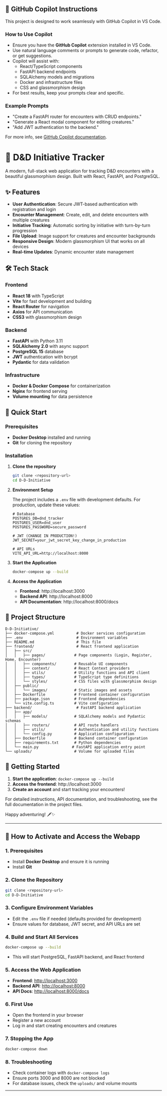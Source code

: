 ## 🤖 GitHub Copilot Instructions

This project is designed to work seamlessly with GitHub Copilot in VS Code.

### How to Use Copilot
- Ensure you have the **GitHub Copilot** extension installed in VS Code.
- Use natural language comments or prompts to generate code, refactor, or get suggestions.
- Copilot will assist with:
   - React/TypeScript components
   - FastAPI backend endpoints
   - SQLAlchemy models and migrations
   - Docker and infrastructure files
   - CSS and glassmorphism design
- For best results, keep your prompts clear and specific.

### Example Prompts
- "Create a FastAPI router for encounters with CRUD endpoints."
- "Generate a React modal component for editing creatures."
- "Add JWT authentication to the backend."

For more info, see [GitHub Copilot documentation](https://docs.github.com/en/copilot).
# 🎲 D&D Initiative Tracker

A modern, full-stack web application for tracking D&D encounters with a beautiful glassmorphism design. Built with React, FastAPI, and PostgreSQL.

## ✨ Features

- **User Authentication**: Secure JWT-based authentication with registration and login
- **Encounter Management**: Create, edit, and delete encounters with multiple creatures
- **Initiative Tracking**: Automatic sorting by initiative with turn-by-turn progression
- **File Upload**: Image support for creatures and encounter backgrounds
- **Responsive Design**: Modern glassmorphism UI that works on all devices
- **Real-time Updates**: Dynamic encounter state management

## 🛠️ Tech Stack

### Frontend
- **React 18** with TypeScript
- **Vite** for fast development and building
- **React Router** for navigation
- **Axios** for API communication
- **CSS3** with glassmorphism design

### Backend
- **FastAPI** with Python 3.11
- **SQLAlchemy 2.0** with async support
- **PostgreSQL 15** database
- **JWT** authentication with bcrypt
- **Pydantic** for data validation

### Infrastructure
- **Docker & Docker Compose** for containerization
- **Nginx** for frontend serving
- **Volume mounting** for data persistence

## 🚀 Quick Start

### Prerequisites
- **Docker Desktop** installed and running
- **Git** for cloning the repository

### Installation

1. **Clone the repository**
   ```bash
   git clone <repository-url>
   cd D-D-Initiative
   ```

2. **Environment Setup**
   
   The project includes a `.env` file with development defaults. For production, update these values:
   ```env
   # Database
   POSTGRES_DB=dnd_tracker
   POSTGRES_USER=dnd_user
   POSTGRES_PASSWORD=secure_password
   
   # JWT (CHANGE IN PRODUCTION!)
   JWT_SECRET=your_jwt_secret_key_change_in_production
   
   # API URLs
   VITE_API_URL=http://localhost:8000
   ```

3. **Start the Application**
   ```bash
   docker-compose up --build
   ```

4. **Access the Application**
   - **Frontend**: http://localhost:3000
   - **Backend API**: http://localhost:8000
   - **API Documentation**: http://localhost:8000/docs

## 📁 Project Structure

```
D-D-Initiative/
├── docker-compose.yml          # Docker services configuration
├── .env                        # Environment variables
├── README.md                   # This file
├── frontend/                   # React frontend application
│   ├── src/
│   │   ├── pages/             # Page components (Login, Register, Home, Encounter)
│   │   ├── components/        # Reusable UI components
│   │   ├── context/           # React Context providers
│   │   ├── utils/             # Utility functions and API client
│   │   ├── types/             # TypeScript type definitions
│   │   └── styles/            # CSS files with glassmorphism design
│   ├── public/
│   │   └── images/            # Static images and assets
│   ├── Dockerfile             # Frontend container configuration
│   ├── package.json           # Frontend dependencies
│   └── vite.config.ts         # Vite configuration
├── backend/                    # FastAPI backend application
│   ├── app/
│   │   ├── models/            # SQLAlchemy models and Pydantic schemas
│   │   ├── routers/           # API route handlers
│   │   ├── utils/             # Authentication and utility functions
│   │   └── config.py          # Application configuration
│   ├── Dockerfile             # Backend container configuration
│   ├── requirements.txt       # Python dependencies
│   └── main.py               # FastAPI application entry point
└── uploads/                   # Volume for uploaded files
```

## 🚀 Getting Started

1. **Start the application**: `docker-compose up --build`
2. **Access the frontend**: http://localhost:3000
3. **Create an account** and start tracking your encounters!

For detailed instructions, API documentation, and troubleshooting, see the full documentation in the project files.

Happy adventuring! 🗡️✨

---

## 🏁 How to Activate and Access the Webapp

### 1. Prerequisites
- Install **Docker Desktop** and ensure it is running
- Install **Git**

### 2. Clone the Repository
```bash
git clone <repository-url>
cd D-D-Initiative
```

### 3. Configure Environment Variables
- Edit the `.env` file if needed (defaults provided for development)
- Ensure values for database, JWT secret, and API URLs are set

### 4. Build and Start All Services
```bash
docker-compose up --build
```
- This will start PostgreSQL, FastAPI backend, and React frontend

### 5. Access the Web Application
- **Frontend**: [http://localhost:3000](http://localhost:3000)
- **Backend API**: [http://localhost:8000](http://localhost:8000)
- **API Docs**: [http://localhost:8000/docs](http://localhost:8000/docs)

### 6. First Use
- Open the frontend in your browser
- Register a new account
- Log in and start creating encounters and creatures

### 7. Stopping the App
```bash
docker-compose down
```

### 8. Troubleshooting
- Check container logs with `docker-compose logs`
- Ensure ports 3000 and 8000 are not blocked
- For database issues, check the `uploads/` and volume mounts

---